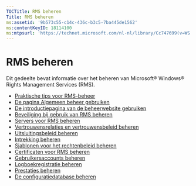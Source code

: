 ```yaml
---
TOCTitle: RMS beheren
Title: RMS beheren
ms:assetid: '9b573c55-c14c-436c-b3c5-7ba445de1562'
ms:contentKeyID: 18114100
ms:mtpsurl: 'https://technet.microsoft.com/nl-nl/library/Cc747699(v=WS.10)'
---
```


RMS beheren
===========

Dit gedeelte bevat informatie over het beheren van Microsoft® Windows® Rights Management Services (RMS).

-   [Praktische tips voor RMS-beheer](https://technet.microsoft.com/385f8112-da00-417f-a2b8-42dc1e06b717)
-   [De pagina Algemeen beheer gebruiken](https://technet.microsoft.com/57bbf402-2351-4dee-823c-27f4dd32447c)
-   [De introductiepagina van de beheerwebsite gebruiken](https://technet.microsoft.com/6c155977-bd0e-47d6-ac65-1746cddb505e)
-   [Beveiliging bij gebruik van RMS beheren](https://technet.microsoft.com/62050812-de4f-4392-8d63-f2f89aa01ed4)
-   [Servers voor RMS beheren](https://technet.microsoft.com/7dcd8edc-5d88-421c-b95a-142202d691f0)
-   [Vertrouwensrelaties en vertrouwensbeleid beheren](https://technet.microsoft.com/1c96ee74-fd28-4511-be21-087e2b04c3ee)
-   [Uitsluitingsbeleid beheren](https://technet.microsoft.com/ee31e099-e095-4648-95da-0009fbeb48cb)
-   [Intrekking beheren](https://technet.microsoft.com/df732a7d-1fb0-4845-87ca-fab4bc5f98a0)
-   [Sjablonen voor het rechtenbeleid beheren](https://technet.microsoft.com/718286dc-3399-4556-96c9-ec3a33d31877)
-   [Certificaten voor RMS beheren](https://technet.microsoft.com/ff11a03c-927a-48a7-a462-ffd2c3f684c2)
-   [Gebruikersaccounts beheren](https://technet.microsoft.com/a4d90f3d-ba1b-40e0-b5c2-e0065cac962f)
-   [Logboekregistratie beheren](https://technet.microsoft.com/8fccfc57-2135-494e-8e44-f6191bf5e4a0)
-   [Prestaties beheren](https://technet.microsoft.com/72ff5946-12c4-410f-81e7-99aeb3ad623c)
-   [De configuratiedatabase beheren](https://technet.microsoft.com/21551ca0-d09e-48ee-a9b3-287ed4586db7)

